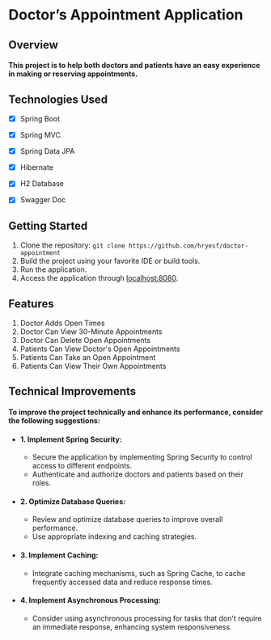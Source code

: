 # Doctor’s Appointment Application

## Overview
#### This project is to help both doctors and patients have an easy experience in making or reserving appointments.

## Technologies Used

- [x] Spring Boot

- [x] Spring MVC

- [x] Spring Data JPA

- [x] Hibernate

- [x] H2 Database

- [x] Swagger Doc

## Getting Started
1. Clone the repository: `git clone https://github.com/hryesf/doctor-appointment`
2. Build the project using your favorite IDE or build tools.
3. Run the application.
4. Access the application through [localhost:8080](http://localhost:8080).

## Features
1. Doctor Adds Open Times
2. Doctor Can View 30-Minute Appointments
3. Doctor Can Delete Open Appointments
4. Patients Can View Doctor's Open Appointments
5. Patients Can Take an Open Appointment
6. Patients Can View Their Own Appointments

## Technical Improvements
#### To improve the project technically and enhance its performance, consider the following suggestions:

- #### 1. Implement Spring Security:
  - Secure the application by implementing Spring Security to control access to different endpoints.
  - Authenticate and authorize doctors and patients based on their roles.

- #### 2. Optimize Database Queries:
  - Review and optimize database queries to improve overall performance.
  - Use appropriate indexing and caching strategies.

- #### 3. Implement Caching:
  - Integrate caching mechanisms, such as Spring Cache, to cache frequently accessed data and reduce response times.

- #### 4. Implement Asynchronous Processing:
  - Consider using asynchronous processing for tasks that don't require an immediate response, enhancing system responsiveness.


